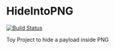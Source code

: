 # HideIntoPNG
[![Build Status](https://travis-ci.org/HugoJH/HideIntoPNG.svg?branch=master)](https://travis-ci.org/HugoJH/HideIntoPNG)


Toy Project to hide a payload inside PNG
